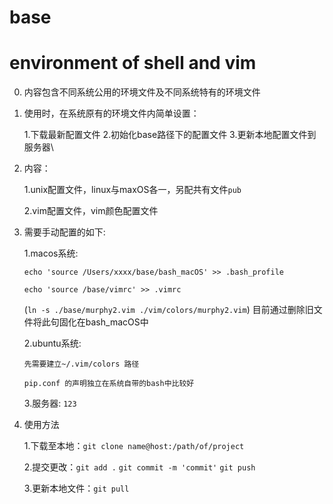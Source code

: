 # base
# environment of shell and vim 

0. 内容包含不同系统公用的环境文件及不同系统特有的环境文件

1. 使用时，在系统原有的环境文件内简单设置：

   1.下载最新配置文件 2.初始化base路径下的配置文件 3.更新本地配置文件到服务器\

2. 内容：

   1.unix配置文件，linux与maxOS各一，另配共有文件`pub`

   2.vim配置文件，vim颜色配置文件

3. 需要手动配置的如下: 

   1.macos系统: 

      `echo 'source /Users/xxxx/base/bash_macOS' >> .bash_profile`

      `echo 'source /base/vimrc' >> .vimrc`

      (`ln -s ./base/murphy2.vim ./vim/colors/murphy2.vim`) 目前通过删除旧文件将此句固化在bash_macOS中

   2.ubuntu系统: 
   
      `先需要建立~/.vim/colors 路径`
      
      `pip.conf 的声明独立在系统自带的bash中比较好`

   3.服务器: `123`

4. 使用方法

   1.下载至本地：`git clone name@host:/path/of/project`

   2.提交更改：`git add .`
            `git commit -m 'commit'`
            `git push`

   3.更新本地文件：`git pull`

